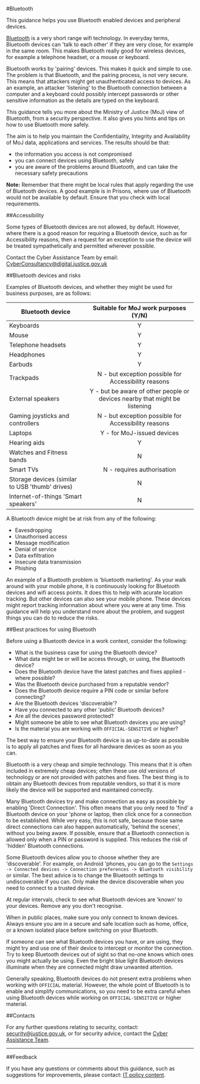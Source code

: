 #Bluetooth

This guidance helps you use Bluetooth enabled devices and peripheral devices.

[Bluetooth](https://en.wikipedia.org/wiki/Bluetooth) is a very short range wifi technology. In everyday terms, Bluetooth devices can 'talk to each other' if they are very close, for example in the same room. This makes Bluetooth really good for wireless devices, for example a telephone headset, or a mouse or keyboard.

Bluetooth works by 'pairing' devices. This makes it quick and simple to use. The problem is that Bluetooth, and the pairing process, is not very secure. This means that attackers might get unauthenticated access to devices. As an example, an attacker 'listening' to the Bluetooth connection between a computer and a keyboard could possibly intercept passwords or other sensitive information as the details are typed on the keyboard.

This guidance tells you more about the Ministry of Justice (MoJ) view of Bluetooth, from a security perspective. It also gives you hints and tips on how to use Bluetooth more safely.

The aim is to help you maintain the Confidentiality, Integrity and Availability of MoJ data, applications and services. The results should be that:

* the information you access is not compromised
* you can connect devices using Bluetooth, safely
* you are aware of the problems around Bluetooth, and can take the necessary safety precautions

**Note:** Remember that there might be local rules that apply regarding the use of Bluetooth devices. A good example is in Prisons, where use of Bluetooth would not be available by default. Ensure that you check with local requirements.

##Accessibility

Some types of Bluetooth devices are not allowed, by default. However, where there is a good reason for requiring a Bluetooth device, such as for Accessibility reasons, then a request for an exception to use the device will be treated sympathetically and permitted wherever possible.

Contact the Cyber Assistance Team by email: [CyberConsultancy@digital.justice.gov.uk](mailto:CyberConsultancy@digital.justice.gov.uk)

##Bluetooth devices and risks

Examples of Bluetooth devices, and whether they might be used for business purposes, are as follows:

|Bluetooth device|Suitable for MoJ work purposes (Y/N)|
|----------------|:------------------------------------:|
|Keyboards|Y|
|Mouse|Y|
|Telephone headsets|Y|
|Headphones|Y|
|Earbuds|Y|
|Trackpads|N - but exception possible for Accessibility reasons|
|External speakers|Y - but be aware of other people or devices nearby that might be listening|
|Gaming joysticks and controllers|N - but exception possible for Accessibility reasons|
|Laptops|Y - for MoJ-issued devices|
|Hearing aids|Y|
|Watches and Fitness bands|N|
|Smart TVs|N - requires authorisation|
|Storage devices (similar to USB 'thumb' drives)|N|
|Internet-of-things 'Smart speakers'|N|

A Bluetooth device might be at risk from any of the following:

* Eavesdropping
* Unauthorised access
* Message modification
* Denial of service
* Data exfiltration
* Insecure data transmission
* Phishing

An example of a Bluetooth problem is 'bluetooth marketing'. As your walk around with your mobile phone, it is continuously looking for Bluetooth devices and wifi access points. It does this to help with acurate location tracking. But other devices can also see your mobile phone. These devices might report tracking information about where you were at any time. This guidance will help you understand more about the problem, and suggest things you can do to reduce the risks.

##Best practices for using Bluetooth

Before using a Bluetooth device in a work context, consider the following:

* What is the business case for using the Bluetooth device?
* What data might be or will be access through, or using, the Bluetooth device?
* Does the Bluetooth device have the latest patches and fixes applied - where possible?
* Was the Bluetooth device purchased from a reputable vendor?
* Does the Bluetooth device require a PIN code or similar before connecting?
* Are the Bluetooth devices 'discoverable'?
* Have you connected to any other 'public' Bluetooth devices?
* Are all the devices password protected?
* Might someone be able to see what Bluetooth devices you are using?
* Is the material you are working with `OFFICIAL-SENSITIVE` or higher?

The best way to ensure your Bluetooth device is as up-to-date as possible is to apply all patches and fixes for all hardware devices as soon as you can.

Bluetooth is a very cheap and simple technology. This means that it is often included in extremely cheap devices; often these use old versions of technology or are not provided with patches and fixes. The best thing is to obtain any Bluetooth devices from reputable vendors, so that it is more likely the device will be supported and maintained correctly.

Many Bluetooth devices try and make connection as easy as possible by enabling 'Direct Connection'. This often means that you only need to 'find' a Bluetooth device on your 'phone or laptop, then click once for a connection to be established. While very easy, this is not safe, because those same direct connections can also happen automatically, 'behind the scenes', without you being aware. If possible, ensure that a Bluetooth connection is allowed only when a PIN or password is supplied. This reduces the risk of 'hidden' Bluetooth connections.

Some Bluetooth devices allow you to choose whether they are 'discoverable'. For example, on Android 'phones, you can go to the `Settings -> Connected devices -> Connection preferences -> Bluetooth visibility` or similar. The best advice is to change the Bluetooth settings to undiscoverable if you can. Only make the device discoverable when you need to connect to a trusted device.

At regular intervals, check to see what Bluetooth devices are 'known' to your devices. Remove any you don't recognise.

When in public places, make sure you only connect to known devices. Always ensure you are in a secure and safe location such as home, office, or a known isolated place before switching on your Bluetooth.

If someone can see what Bluetooth devices you have, or are using, they might try and use one of their device to intercept or monitor the connection. Try to keep Bluetooth devices out of sight so that no-one knows which ones you might actually be using. Even the bright blue light Bluetooth devices illuminate when they are connected might draw unwanted attention.

Generally speaking, Bluetooth devices do not present extra problems when working with `OFFICIAL` material. However, the whole point of Bluetooth is to enable and simplify communications, so you need to be extra careful when using Bluetooth devices while working on `OFFICIAL-SENSITIVE` or higher material.

##Contacts

For any further questions relating to security, contact: [security@justice.gov.uk](mailto:security@justice.gov.uk), or for security advice, contact the [Cyber Assistance Team](mailto:CyberConsultancy@digital.justice.gov.uk).

---

##Feedback

If you have any questions or comments about this guidance, such as suggestions for improvements, please contact: [IT policy content](mailto:itpolicycontent@digital.justice.gov.uk).


